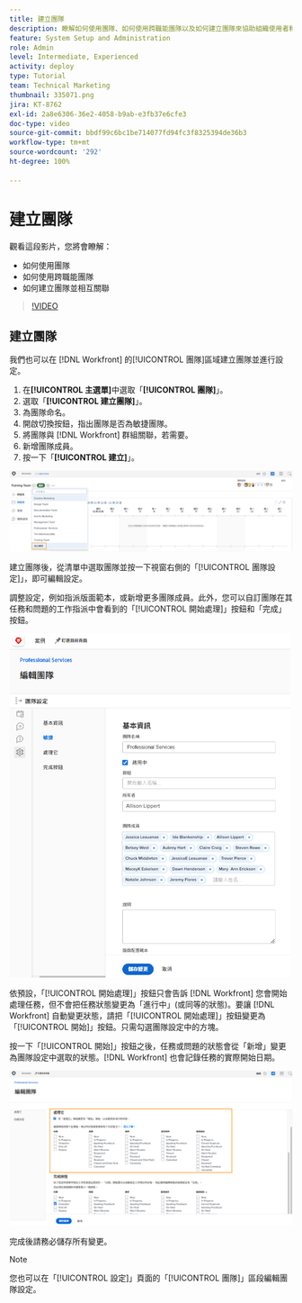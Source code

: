 ```yaml
---
title: 建立團隊
description: 瞭解如何使用團隊、如何使用跨職能團隊以及如何建立團隊來協助組織使用者和授予權限。
feature: System Setup and Administration
role: Admin
level: Intermediate, Experienced
activity: deploy
type: Tutorial
team: Technical Marketing
thumbnail: 335071.png
jira: KT-8762
exl-id: 2a8e6306-36e2-4058-b9ab-e3fb37e6cfe3
doc-type: video
source-git-commit: bbdf99c6bc1be714077fd94fc3f8325394de36b3
workflow-type: tm+mt
source-wordcount: '292'
ht-degree: 100%

---
```


# 建立團隊

觀看這段影片，您將會瞭解：

* 如何使用團隊
* 如何使用跨職能團隊
* 如何建立團隊並相互關聯

>[!VIDEO](https://video.tv.adobe.com/v/3432882/?quality=12&learn=on&enablevpops=1&captions=chi_hant)

## 建立團隊

我們也可以在 [!DNL Workfront] 的[!UICONTROL 團隊]區域建立團隊並進行設定。

1. 在&#x200B;**[!UICONTROL 主選單]**&#x200B;中選取「**[!UICONTROL 團隊]**」。
1. 選取「**[!UICONTROL 建立團隊]**」。
1. 為團隊命名。
1. 開啟切換按鈕，指出團隊是否為敏捷團隊。
1. 將團隊與 [!DNL Workfront] 群組關聯，若需要。
1. 新增團隊成員。
1. 按一下「**[!UICONTROL 建立]**」。

![「[!UICONTROL 團隊]」頁面上的「團隊」選單](assets/admin-fund-create-team.png)

建立團隊後，從清單中選取團隊並按一下視窗右側的「[!UICONTROL 團隊設定]」，即可編輯設定。

調整設定，例如指派版面範本，或新增更多團隊成員。此外，您可以自訂團隊在其任務和問題的工作指派中會看到的「[!UICONTROL 開始處理]」按鈕和「完成」按鈕。

![[!UICONTROL 編輯團隊]視窗](assets/admin-fund-team-settings.png)

依預設，「[!UICONTROL 開始處理]」按鈕只會告訴 [!DNL Workfront] 您會開始處理任務，但不會把任務狀態變更為「進行中」(或同等的狀態)。要讓 [!DNL Workfront] 自動變更狀態，請把「[!UICONTROL 開始處理]」按鈕變更為「[!UICONTROL 開始]」按鈕。只需勾選團隊設定中的方塊。

按一下「[!UICONTROL 開始]」按鈕之後，任務或問題的狀態會從「新增」變更為團隊設定中選取的狀態。[!DNL Workfront] 也會記錄任務的實際開始日期。

![[!UICONTROL 開始處理]區段，位於[!UICONTROL 編輯團隊]視窗](assets/admin-fund-start-button-team.png)

完成後請務必儲存所有變更。


>[!NOTE]
>
>您也可以在「[!UICONTROL 設定]」頁面的「[!UICONTROL 團隊]」區段編輯團隊設定。

<!--
learn more URLs
Create a team
Work On It and Done button overview
-->
